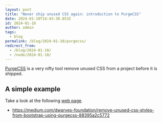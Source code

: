 ```yaml
---
layout: post
title: "Never ship unused CSS again: introduction to PurgeCSS"
date: 2024-01-10T14:43:30.853Z
id: 2024-01-10
author: admin
tags:
  - blog
permalink: /blog/2024-01-10/purgecss/
redirect_from:
  - /blog/2024-01-10/
  - /node/2024-01-10/
---
```


[PurgeCSS](https://purgecss.com/) is a very nifty tool remove unused CSS from a project before it is shipped.

A simple example
-----

Take a look at the following [web page](/static/purgecss/before/).


* https://medium.com/dwarves-foundation/remove-unused-css-styles-from-bootstrap-using-purgecss-88395a2c5772
